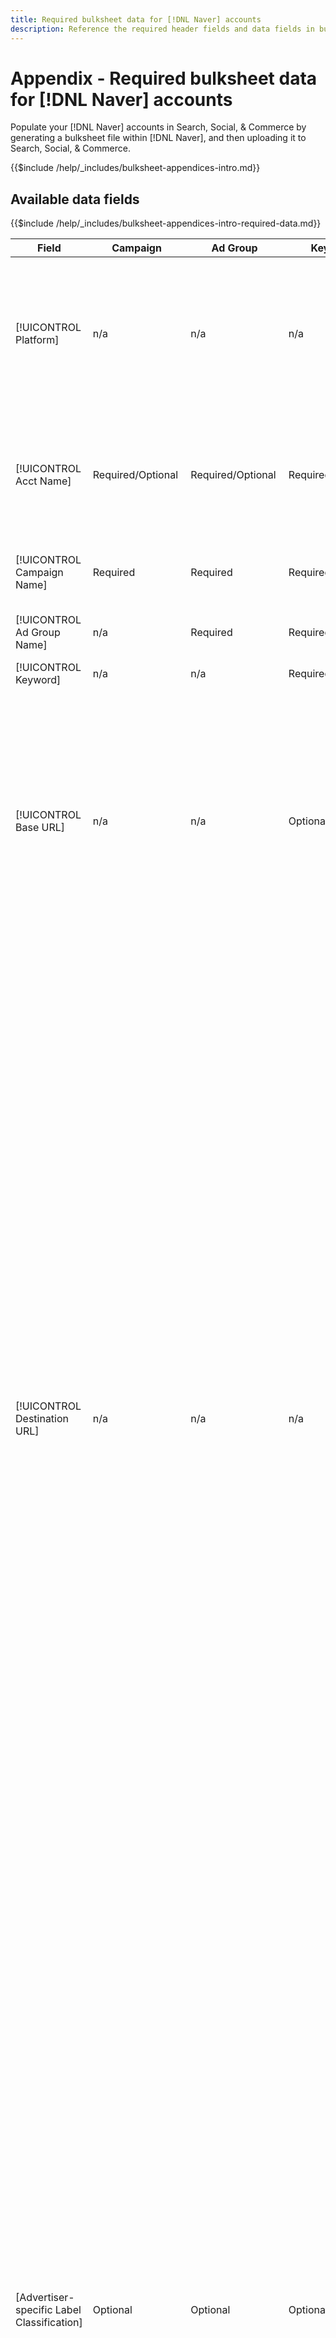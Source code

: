 ```yaml
---
title: Required bulksheet data for [!DNL Naver] accounts
description: Reference the required header fields and data fields in bulksheets for [!DNL Naver] accounts. 
---
```

# Appendix - Required bulksheet data for [!DNL Naver] accounts

Populate your [!DNL Naver] accounts in Search, Social, & Commerce by generating a bulksheet file within [!DNL Naver], and then uploading it to Search, Social, & Commerce.

{{$include /help/_includes/bulksheet-appendices-intro.md}}

<!-- Hiding because this is probably too long a list to be useful.

## Available header fields

Platform,Acct Name,Campaign Name,Ad Group Name,Keyword,Base URL,Destination URL,[Advertiser-specific Label Classification],Constraints,Campaign Status,Ad Group Status,Keyword Status,Campaign ID,Ad Group ID,Keyword ID,AMO ID,Error Message

{{$include /help/_includes/bulksheet-headers-note.md}}

-->

## Available data fields

{{$include /help/_includes/bulksheet-appendices-intro-required-data.md}}

| Field | Campaign | Ad Group | Keyword | Description |
|----|----|----|----|----|
| [!UICONTROL Platform] | n/a | n/a | n/a | (Included in generated bulksheets for information purposes) The ad platform. Required unless each row includes an AMO ID for the entity. |
| [!UICONTROL Acct Name] | Required/Optional | Required/Optional | Required/Optional | The unique name that identifies an ad network account. Required unless each row includes an AMO ID for the entity. |
| [!UICONTROL Campaign Name] | Required | Required | Required | The unique name that identifies a campaign for an account. |
| [!UICONTROL Ad Group Name] | n/a | Required | Required | The unique name that identifies an ad group. |
| [!UICONTROL Keyword] | n/a | n/a | Required | The keyword string. |
| [!UICONTROL Base URL] | n/a | n/a | Optional | The landing page URL to which end users are taken when they click your ad, including any append parameters configured for the campaign or account.<br><br>Base/final URLs at the keyword level override URLs at the ad level and higher. |
| [!UICONTROL Destination URL] | n/a | n/a | n/a | (Included in generated bulksheets for information purposes; not posted to the ad network) For accounts with destination URLs, this value is the URL that links an ad to a base URL/landing page on the advertiser's website (sometimes via another site that tracks the click and then redirects the user to the landing page). It includes any append parameters configured for the Search, Social, & Commerce campaign or account. If you generated tracking URLs, this value is based on the tracking parameters in your account settings and campaign settings. If you appended ad network-specific parameters, they may be replaced with the equivalent parameters for Search, Social, & Commerce.<br><br>For accounts with final URLs, this column shows the same value as the [!UICONTROL Base URL/Final URL column]. |
| \[Advertiser-specific Label Classification\] | Optional | Optional | Optional | (Named for an advertiser-specific label classification, such as "Color" for a label classification called Color) A value for the specified classification that is associated with the entity. You can include only one value per  classification per entity (such as "red" for the "Color" label classification for Campaign A). The maximum length is 100 characters, and the value can include ASCII and non-ASCII characters.<br><br>Label classifications and their label values are applied to all child components; new components that are added later are automatically associated with the label. Label classifications for product groups are applied to the unit (most granular) level.<br><br>The classification name and the classification value aren't case-sensitive. |
| [!UICONTROL Constraints] | Optional | Optional | Optional | A constraint that's assigned to the entity. You can assign only one constraint per entity.<br><br>Constraints are inherited by child entities, so you don't need to enter values for child entities unless you want to override the inherited values. |
| [!UICONTROL Campaign Status] | Optional: Create or edit<br>Required: Delete | n/a | n/a | The display status of the campaign:  *[!UICONTROL Active]</i>, <i>[!UICONTROL Paused]</i>, or <i>[!UICONTROL Deleted]</i> (existing campaigns only). The default for new campaigns is <i>[!UICONTROL Active]</i>. To delete an active or paused campaign, enter the value "[!UICONTROL Deleted]". |
| [!UICONTROL Ad Group Status] | n/a | Optional: Create or edit<br>Required: Delete | n/a | The display status of the ad group:  *[!UICONTROL Active]</i>, <i>[!UICONTROL Paused]</i>, or <i>[!UICONTROL Deleted]</i> (existing ad groups only). The default for new ad groups is <i>[!UICONTROL Active]</i>. To delete an active or paused ad group, enter the value "[!UICONTROL Deleted]". |
| [!UICONTROL Keyword Status] | n/a | n/a | Optional:  Create or edit<br>Required: Delete | The display status of the keyword:  *[!UICONTROL Active]</i>, <i>[!UICONTROL Paused]</i>, or <i>[!UICONTROL Deleted]</i> (existing keywords only). The default for new keywords is <i>[!UICONTROL Active]</i>. To delete an active or paused keyword, enter the value "[!UICONTROL Deleted]". |
| [!UICONTROL Campaign ID] | n/a: Create<br>Required/Optional: Edit or delete | Optional | Optional | The unique ID that identifies an existing campaign. In CSV and TSV files, it must be preceded by a single quote (').[^1] Required only when you change the campaign name, unless the row includes an AMO ID for the campaign. |
| [!UICONTROL Ad Group ID] | n/a | n/a: Create<br>Required/Optional: Edit or delete | Optional | The unique ID that identifies an existing ad group. In CSV and TSV files, it must be preceded by a single quote (').[^1] Required only when you change the ad group name, unless the row includes an AMO ID for the ad group. |
| [!UICONTROL Keyword ID] | n/a | n/a | n/a: Create<br>Required/Optional: Edit<br>Required: Delete | The unique ID that identifies an existing keyword. In CSV and TSV files, it must be preceded by a single quote (').[^1] Required only when you change the keyword name, unless the row includes a) sufficient property columns to identify the keyword or b) an AMO ID. |
| [!UICONTROL AMO ID] | n/a: Create<br>Optional: Edit or delete | n/a: Create<br>Optional: Edit or delete | n/a: Create<br>Optional: Edit or delete | (In generated bulksheets) An [!DNL Adobe]-generated unique identifier for a synced entity. For responsive search ads, the AMO ID is required to edit or delete ads unless you include the [!UICONTROL Ad ID]. To edit data for all other entity types with an AMO ID, the AMO ID is required to edit or delete the data unless you include the entity ID and parent entity ID.<br><br>Search, Social, & Commerce uses the value to determine the correct identity to edit but doesn't post the ID to the ad network. |
| [!UICONTROL EF Error Message] | n/a | n/a | n/a | (Included in generated bulksheets for information purposes) Placeholder for displaying error messages from Search, Social, & Commerce regarding data in the row; error messages are included in [!UICONTROL EF Errors] files. This value isn't posted to the ad network. |
| [!UICONTROL SE Error Message] | n/a | n/a | n/a | (Included in generated bulksheets for information purposes) Placeholder for displaying error messages from the ad network regarding data in the row; error messages are included in [!UICONTROL SE Errors] files. This value isn't posted to the ad network. |

<table style="table-layout:auto">

[^1]: Excel converts large numbers to scientific notation (such as 2.12E+09 for 2115585666) when it opens the file. To view digits in the standard notation, select any cell in the column and click inside the formula bar.

>[!MORELIKETHIS]
>
>* [Appendix - Bulksheet errors](../bulksheet-errors.md)
>* [Operations you can perform in bulksheets](bulksheet-operations.md)
>* [Supported bulksheet file formats](bulksheet-file-formats.md)
>* [Download/Create a bulksheet file](../bulksheet-download.md)
>* [Click-tracking formats for [!DNL Naver]](/help/search-social-commerce/tracking/formats-click-tracking-naver.md)
>* [Upload a bulksheet file or corrected error file](../bulksheet-upload.md)
>* [Implement [!DNL Naver] tracking-only accounts](/help/search-social-commerce/campaign-management/naver-tracking-only-account-implement.md)
